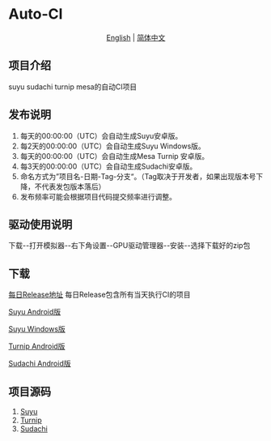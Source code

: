 # Auto-CI

<p align="center">
<a href="./README_EN.md">English</a> | <a href="./README.md">简体中文</a>
</p>

## 项目介绍

suyu sudachi turnip mesa的自动CI项目

## 发布说明

1. 每天的00:00:00（UTC）会自动生成Suyu安卓版。
2. 每2天的00:00:00（UTC）会自动生成Suyu Windows版。
3. 每天的00:00:00（UTC）会自动生成Mesa Turnip 安卓版。
4. 每3天的00:00:00（UTC）会自动生成Sudachi安卓版。
5. 命名方式为”项目名-日期-Tag-分支“。（Tag取决于开发者，如果出现版本号下降，不代表发包版本落后）
6. 发布频率可能会根据项目代码提交频率进行调整。

## 驱动使用说明

下载--打开模拟器--右下角设置--GPU驱动管理器--安装--选择下载好的zip包

## 下载

[每日Release地址](https://github.com/ImpXada/Auto-CI/releases)
每日Release包含所有当天执行CI的项目

[Suyu Android版](https://github.com/ImpXada/Auto-CI/releases/tag/suyu-android)

[Suyu Windows版](https://github.com/ImpXada/Auto-CI/releases/tag/suyu-windows)

[Turnip Android版](https://github.com/ImpXada/Auto-CI/releases/tag/mesa-turnip-android)

[Sudachi Android版](https://github.com/ImpXada/Auto-CI/releases/tag/sudachi-android)

## 项目源码

1. [Suyu](https://git.suyu.dev/suyu/suyu)
2. [Turnip](https://gitlab.freedesktop.org/mesa/mesa)
3. [Sudachi](https://github.com/sudachi-emu/sudachi)
